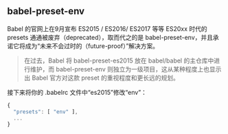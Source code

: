 
## babel-preset-env

Babel 的官网上在9月宣布 ES2015 / ES2016/ ES2017 等等 ES20xx 时代的 presets 通通被废弃（deprecated），取而代之的是 babel-preset-env，并且承诺它将成为“未来不会过时的（future-proof）”解决方案。

> 在过去，Babel 将 babel-preset-es2015 放在 babel/babel 的主仓库中进行维护，而 babel-preset-env 则独立为一级项目，这从某种程度上也显示出 Babel 官方对这款 preset 的重视程度和更长远的规划。

接下来将你的 .babelrc 文件中“es2015”修改“env”：

```js
{
  "presets": [ "env" ],
  ...
}
```